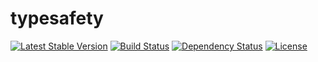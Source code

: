 typesafety
==========

[![Latest Stable Version](https://poser.pugx.org/hhpack/typesafety/version)](https://packagist.org/packages/hhpack/typesafety)
[![Build Status](https://travis-ci.org/hhpack/typesafety.svg?branch=master)](https://travis-ci.org/hhpack/typesafety)
[![Dependency Status](https://www.versioneye.com/user/projects/562cbfeb36d0ab001900118e/badge.svg?style=flat)](https://www.versioneye.com/user/projects/562cbfeb36d0ab001900118e)
[![License](https://poser.pugx.org/hhpack/typesafety/license)](https://packagist.org/packages/hhpack/typesafety)
